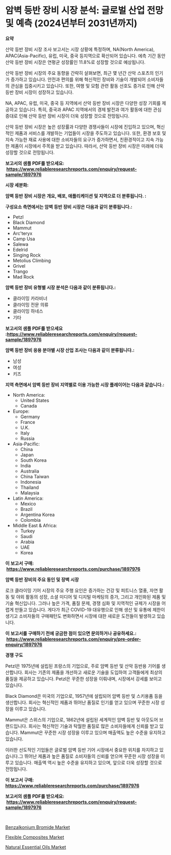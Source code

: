 <p><h1>암벽 등반 장비 시장 분석: 글로벌 산업 전망 및 예측 (2024년부터 2031년까지)</h1></p><p><strong>요약</strong></p>
<p><p>산악 등반 장비 시장 조사 보고서는 시장 상황에 특정하며, NA(North America), APAC(Asia-Pacific), 유럽, 미국, 중국 등지역으로 확산되어 있습니다. 에측 기간 동안 산악 등반 장비 시장은 연평균 성장률인 11.8%로 성장할 것으로 예상됩니다. </p><p>산악 등반 장비 시장의 주요 동향을 간략히 살펴보면, 최근 몇 년간 산악 스포츠의 인기가 증가하고 있습니다. 안전과 편의를 위해 혁신적인 장비와 기술이 개발되어 소비자들의 관심을 집중시키고 있습니다. 또한, 여행 및 모험 관련 활동 선호도 증가로 인해 산악 등반 장비 시장이 성장하고 있습니다.</p><p>NA, APAC, 유럽, 미국, 중국 등 지역에서 산악 등반 장비 시장은 다양한 성장 기회를 제공하고 있습니다. 특히, 중국과 APAC 지역에서의 경제 발전과 여가 활동에 대한 관심 증대로 인해 산악 등반 장비 시장이 더욱 성장할 것으로 전망됩니다.</p><p>산악 등반 장비 시장은 높은 성장률과 다양한 경쟁사들이 시장에 진입하고 있으며, 혁신적인 제품과 서비스를 개발하는 기업들이 시장을 주도하고 있습니다. 또한, 환경 보호 및 지속 가능한 재료 사용에 대한 소비자들의 요구가 증가하면서, 친환경적이고 지속 가능한 제품이 시장에서 주목을 받고 있습니다. 따라서, 산악 등반 장비 시장은 미래에 더욱 성장할 것으로 전망됩니다.</p></p>
<p><strong>보고서의 샘플 PDF를 받으세요: &nbsp;<a href="https://www.reliableresearchreports.com/enquiry/request-sample/1897976">https://www.reliableresearchreports.com/enquiry/request-sample/1897976</a></strong></p>
<p><strong>시장 세분화:</strong></p>
<p><strong> 암벽 등반 장비 시장은 개요, 배포, 애플리케이션 및 지역으로 더 분류됩니다. :</strong></p>
<p><strong>구성요소 측면에서는 암벽 등반 장비 시장은 다음과 같이 분류됩니다.:</strong></p>
<p><ul><li>Petzl</li><li>Black Diamond</li><li>Mammut</li><li>Arc'teryx</li><li>Camp Usa</li><li>Salewa</li><li>Edelrid</li><li>Singing Rock</li><li>Metolius Climbing</li><li>Grivel</li><li>Trango</li><li>Mad Rock</li></ul></p>
<p><strong> 암벽 등반 장비 유형별 시장 분석은 다음과 같이 분류됩니다.:</strong></p>
<p><ul><li>클라이밍 카라비너</li><li>클라이밍 전문 의류</li><li>클라이밍 하네스</li><li>기타</li></ul></p>
<p><strong>보고서의 샘플 PDF를 받으세요 :<a href="https://www.reliableresearchreports.com/enquiry/request-sample/1897976">https://www.reliableresearchreports.com/enquiry/request-sample/1897976</a></strong></p>
<p><strong> 암벽 등반 장비 응용 분야별 시장 산업 조사는 다음과 같이 분류됩니다.:</strong></p>
<p><ul><li>남성</li><li>여성</li><li>키즈</li></ul></p>
<p><strong>지역 측면에서 암벽 등반 장비 지역별로 이용 가능한 시장 플레이어는 다음과 같습니다.:</strong></p>
<p><ul>
    <li>
        North America:
        <ul>
            <li>United States</li>
            <li>Canada</li>
        </ul>
    </li>
    <li>
        Europe:
        <ul>
            <li>Germany</li>
            <li>France</li>
            <li>U.K.</li>
            <li>Italy</li>
            <li>Russia</li>
        </ul>
    </li>
    <li>
        Asia-Pacific:
        <ul>
            <li>China</li>
            <li>Japan</li>
            <li>South Korea</li>
            <li>India</li>
            <li>Australia</li>
            <li>China Taiwan</li>
            <li>Indonesia</li>
            <li>Thailand</li>
            <li>Malaysia</li>
        </ul>
    </li>
    <li>
        Latin America:
        <ul>
            <li>Mexico</li>
            <li>Brazil</li>
            <li>Argentina Korea</li>
            <li>Colombia</li>
        </ul>
    </li>
    <li>
        Middle East & Africa:
        <ul>
            <li>Turkey</li>
            <li>Saudi</li>
            <li>Arabia</li>
            <li>UAE</li>
            <li>Korea</li>
        </ul>
    </li>
    </ul></p>
<p><strong>이 보고서 구매: &nbsp;<a href="https://www.reliableresearchreports.com/purchase/1897976">https://www.reliableresearchreports.com/purchase/1897976</a></strong></p>
<p><strong>암벽 등반 장비의 주요 동인 및 장벽 시장</strong></p>
<p><p>로크 클라이밍 기어 시장의 주요 주행 요인은 증가하는 건강 및 피트니스 열풍, 자연 활동 및 야외 활동의 성장, 소셜 미디어 및 디지털 마케팅의 증가, 그리고 개인화된 제품 및 기술 혁신입니다. 그러나 높은 가격, 품질 문제, 경쟁 심화 및 지역적인 규제가 시장을 어렵게 만들고 있습니다. 게다가 최근 COVID-19 대유행으로 인해 생산 및 유통에 제한이 생기고 소비자들의 구매패턴도 변화하면서 시장에 대한 새로운 도전들이 발생하고 있습니다.</p></p>
<p><strong>이 보고서를 구매하기 전에 궁금한 점이 있으면 문의하거나 공유하세요.: &nbsp;<a href="https://www.reliableresearchreports.com/enquiry/pre-order-enquiry/1897976">https://www.reliableresearchreports.com/enquiry/pre-order-enquiry/1897976</a></strong></p>
<p><strong>경쟁 구도</strong></p>
<p><p>Petzl은 1975년에 설립된 프랑스의 기업으로, 주로 암벽 등반 및 산악 등반용 기어를 생산합니다. 회사는 기존의 제품을 개선하고 새로운 기술을 도입하여 고객들에게 최상의 품질을 제공하고 있습니다. Petzl은 꾸준한 성장을 이뤄내며, 시장에서 강세를 보이고 있습니다.</p><p>Black Diamond은 미국의 기업으로, 1957년에 설립되어 암벽 등반 및 스키용품 등을 생산합니다. 회사는 혁신적인 제품과 뛰어난 품질로 인기를 얻고 있으며 꾸준한 시장 성장을 이루고 있습니다.</p><p>Mammut은 스위스의 기업으로, 1862년에 설립된 세계적인 암벽 등반 및 아웃도어 브랜드입니다. 회사는 혁신적인 기술과 탁월한 품질로 많은 소비자들에게 신뢰를 받고 있습니다. Mammut은 꾸준한 시장 성장을 이루고 있으며 매출액도 높은 수준을 유지하고 있습니다.</p><p>이러한 선도적인 기업들은 글로벌 암벽 등반 기어 시장에서 중요한 위치를 차지하고 있습니다.그 뛰어난 제품과 높은 품질로 소비자들의 신뢰를 얻으며 꾸준한 시장 성장을 이루고 있습니다. 매출액 역시 높은 수준을 유지하고 있으며, 앞으로 더욱 성장할 것으로 전망됩니다.</p></p>
<p><strong>이 보고서 구매: &nbsp; <a href="https://www.reliableresearchreports.com/purchase/1897976">https://www.reliableresearchreports.com/purchase/1897976</a></strong></p>
<p><strong>보고서의 샘플 PDF를 받으세요: &nbsp;<a href="https://www.reliableresearchreports.com/enquiry/request-sample/1897976">https://www.reliableresearchreports.com/enquiry/request-sample/1897976</a></strong><strong></strong></p>
<p>&nbsp;</p>
<p><p><a href="https://github.com/bobicer/Market-Research-Report-List-2/blob/main/benzalkonium-bromide-market.md">Benzalkonium Bromide Market</a></p><p><a href="https://github.com/seekum/Market-Research-Report-List-1/blob/main/flexible-composites-market.md">Flexible Composites Market</a></p><p><a href="https://github.com/timeliteaut/Market-Research-Report-List-1/blob/main/natural-essential-oils-market.md">Natural Essential Oils Market</a></p></p>